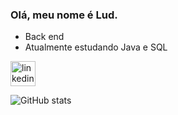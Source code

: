 ###  Olá, meu nome é Lud.
- Back end
- Atualmente estudando Java e SQL


[<img src='https://cdn.jsdelivr.net/npm/simple-icons@3.0.1/icons/linkedin.svg' alt='linkedin' height='40'>](https://www.linkedin.com/in/https://www.linkedin.com/in/lud-galv%C3%A3o//)  

![GitHub stats](https://github-readme-stats.vercel.app/api?username=LudGalvao&show_icons=true&theme=gruvbox)
